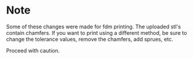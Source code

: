 Note
======

Some of these changes were made for fdm printing. The uploaded stl's contain chamfers. If you want to print using a different method, be sure to change the tolerance values, remove the chamfers, add sprues, etc.

Proceed with caution.
